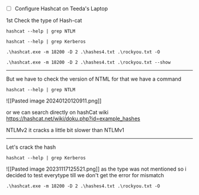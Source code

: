 
- [ ] Configure Hashcat on Teeda's Laptop


1st Check the type of Hash-cat
```
hashcat --help | grep NTLM
```

```
hashcat --help | grep Kerberos
```


```
.\hashcat.exe -m 18200 -D 2 .\hashes4.txt .\rockyou.txt -O
```

```
.\hashcat.exe -m 18200 -D 2 .\hashes4.txt .\rockyou.txt --show
```



<hr>

But we have to check the version of NTML for that we have a command

```
hashcat --help | grep NTLM
```
![[Pasted image 20240120120911.png]]

or we can search directly on hashCat wiki
https://hashcat.net/wiki/doku.php?id=example_hashes


NTLMv2 it cracks a little bit slower than NTLMv1



<hr>



Let's crack the hash
```
hashcat --help | grep Kerberos
```
![[Pasted image 20231117125521.png]]
as the type was not mentioned so i decided to test everytype till we don't get the error for mismatch

```
.\hashcat.exe -m 18200 -D 2 .\hashes4.txt .\rockyou.txt -O
```

